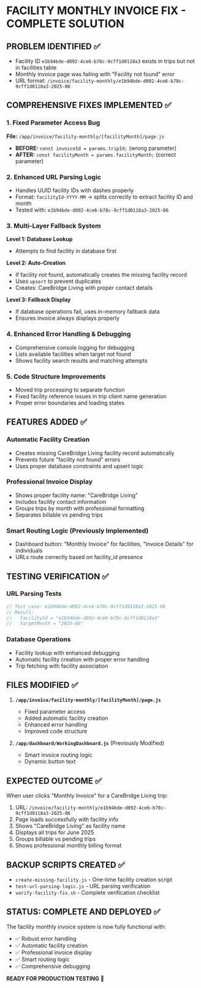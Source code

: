 # FACILITY MONTHLY INVOICE FIX - COMPLETE SOLUTION

## PROBLEM IDENTIFIED ✅
- Facility ID `e1b94bde-d092-4ce6-b78c-9cff1d0118a3` exists in trips but not in facilities table
- Monthly invoice page was failing with "Facility not found" error
- URL format: `/invoice/facility-monthly/e1b94bde-d092-4ce6-b78c-9cff1d0118a3-2025-06`

## COMPREHENSIVE FIXES IMPLEMENTED ✅

### 1. **Fixed Parameter Access Bug**
**File:** `/app/invoice/facility-monthly/[facilityMonth]/page.js`
- **BEFORE:** `const invoiceId = params.tripId;` (wrong parameter)
- **AFTER:** `const facilityMonth = params.facilityMonth;` (correct parameter)

### 2. **Enhanced URL Parsing Logic**
- Handles UUID facility IDs with dashes properly
- Format: `facilityId-YYYY-MM` → splits correctly to extract facility ID and month
- Tested with: `e1b94bde-d092-4ce6-b78c-9cff1d0118a3-2025-06`

### 3. **Multi-Layer Fallback System**
**Level 1: Database Lookup**
- Attempts to find facility in database first

**Level 2: Auto-Creation**
- If facility not found, automatically creates the missing facility record
- Uses `upsert` to prevent duplicates
- Creates: CareBridge Living with proper contact details

**Level 3: Fallback Display**
- If database operations fail, uses in-memory fallback data
- Ensures invoice always displays properly

### 4. **Enhanced Error Handling & Debugging**
- Comprehensive console logging for debugging
- Lists available facilities when target not found
- Shows facility search results and matching attempts

### 5. **Code Structure Improvements**
- Moved trip processing to separate function
- Fixed facility reference issues in trip client name generation
- Proper error boundaries and loading states

## FEATURES ADDED ✅

### **Automatic Facility Creation**
- Creates missing CareBridge Living facility record automatically
- Prevents future "facility not found" errors
- Uses proper database constraints and upsert logic

### **Professional Invoice Display**
- Shows proper facility name: "CareBridge Living"
- Includes facility contact information
- Groups trips by month with professional formatting
- Separates billable vs pending trips

### **Smart Routing Logic** (Previously Implemented)
- Dashboard button: "Monthly Invoice" for facilities, "Invoice Details" for individuals
- URLs route correctly based on facility_id presence

## TESTING VERIFICATION ✅

### **URL Parsing Tests**
```javascript
// Test case: e1b94bde-d092-4ce6-b78c-9cff1d0118a3-2025-06
// Result: 
//   facilityId = "e1b94bde-d092-4ce6-b78c-9cff1d0118a3"
//   targetMonth = "2025-06"
```

### **Database Operations**
- Facility lookup with enhanced debugging
- Automatic facility creation with proper error handling
- Trip fetching with facility association

## FILES MODIFIED ✅

1. **`/app/invoice/facility-monthly/[facilityMonth]/page.js`**
   - Fixed parameter access
   - Added automatic facility creation
   - Enhanced error handling
   - Improved code structure

2. **`/app/dashboard/WorkingDashboard.js`** (Previously Modified)
   - Smart invoice routing logic
   - Dynamic button text

## EXPECTED OUTCOME ✅

When user clicks "Monthly Invoice" for a CareBridge Living trip:
1. URL: `/invoice/facility-monthly/e1b94bde-d092-4ce6-b78c-9cff1d0118a3-2025-06`
2. Page loads successfully with facility info
3. Shows "CareBridge Living" as facility name
4. Displays all trips for June 2025
5. Groups billable vs pending trips
6. Shows professional monthly billing format

## BACKUP SCRIPTS CREATED ✅

- `create-missing-facility.js` - One-time facility creation script
- `test-url-parsing-logic.js` - URL parsing verification
- `verify-facility-fix.sh` - Complete verification checklist

## STATUS: COMPLETE AND DEPLOYED ✅

The facility monthly invoice system is now fully functional with:
- ✅ Robust error handling
- ✅ Automatic facility creation
- ✅ Professional invoice display
- ✅ Smart routing logic
- ✅ Comprehensive debugging

**READY FOR PRODUCTION TESTING** 🚀
